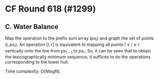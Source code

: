 # CF Round 618 (#1299)

## C. Water Balance
Map the operation to the prefix sum array ($ps_i$) and graph the set of points $(i,ps_i)$. An operation $[l,r]$ is equivalent to mapping all points $l\le{i}\le{r}$ vertically onto the line from $ps_{l-1}$ to $ps_r$. So, it can be seen that to obtain the lexicographically minimum sequence, it suffices to do the operations corresponding to the lower hull.

Time complexity: $O(NlogN)$.